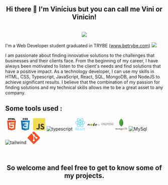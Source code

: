 
<div align="center"> 
 <h2>Hi there 👋 I'm Vinícius but you can call me Vini or Vinicin!</h2>
</div>
 <br/>
<div align="center">
 <img src="https://media1.giphy.com/media/dUNNnf1vwvhRuGCBMb/giphy.gif?cid=ecf05e473p8jjttfiwz3s79axsmb7li86hbydsrojfze0axa&rid=giphy.gif&ct=g"  width="500"  />
</div>
</p>

I'm a Web Developer student graduated in TRYBE (www.betrybe.com)
<img src="https://media2.giphy.com/media/v0pjPifNejWspnnrJj/200w.webp" width="50"> 

I am passionate about finding innovative solutions to the challenges that businesses and their clients face. From the beginning of my career, I have always been motivated to listen to the client's needs and find solutions that have a positive impact. As a technology developer, I can use my skills in HTML, CSS, Typescript, JavaScript, React, SQL, MongoDB, and NodeJS to achieve significant results. I believe that the combination of my passion for finding solutions and my technical skills allows me to be a great asset to any company.
</p>

## Some tools used :

<p align="left">
<img src="https://raw.githubusercontent.com/devicons/devicon/master/icons/html5/html5-original-wordmark.svg" alt="html5" width="40" height="40"/> 
<img src="https://raw.githubusercontent.com/devicons/devicon/master/icons/css3/css3-original-wordmark.svg" alt="css3" width="40" height="40"/> 
<img src="https://raw.githubusercontent.com/devicons/devicon/master/icons/javascript/javascript-original.svg" alt="javascript" width="40" height="40"/>
<img src="https://upload.wikimedia.org/wikipedia/commons/4/4c/Typescript_logo_2020.svg" alt="typescript" width="40" height="40"/>
<img src="https://raw.githubusercontent.com/devicons/devicon/master/icons/react/react-original-wordmark.svg" alt="react" width="40" height="40"/> 
<img src="https://raw.githubusercontent.com/devicons/devicon/master/icons/nodejs/nodejs-original-wordmark.svg" alt="nodejs" width="40" height="40"/>
<img src="https://raw.githubusercontent.com/devicons/devicon/master/icons/express/express-original-wordmark.svg" alt="express" width="40" height="40"/> 
<img src="https://raw.githubusercontent.com/devicons/devicon/master/icons/mongodb/mongodb-original-wordmark.svg" alt="mongodb" width="40" height="40"/>
<img src="https://marcas-logos.net/wp-content/uploads/2020/11/MySQL-logo-600x400.png" alt="MySql" width="40" height="40"/> 
<img src="https://upload.wikimedia.org/wikipedia/commons/d/d5/Tailwind_CSS_Logo.svg" alt="tailwind" width="40" height="40"/> 
<img src="https://raw.githubusercontent.com/devicons/devicon/master/icons/git/git-original.svg" alt="git" width="40" height="40"/> 


</p> 
<br/>
<h2 align="center">So welcome and feel free to get to know some of my projects.</h2>
<br/>
</body>
